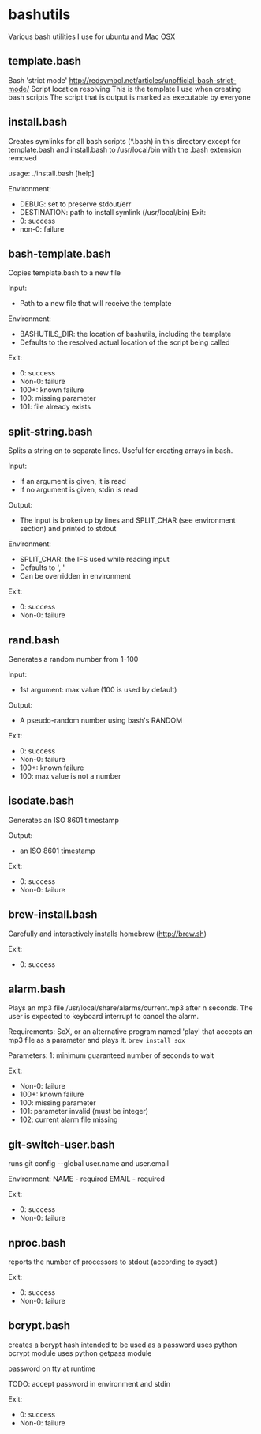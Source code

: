 bashutils
=========

Various bash utilities I use for ubuntu and Mac OSX

template.bash
-------------
Bash 'strict mode' http://redsymbol.net/articles/unofficial-bash-strict-mode/
Script location resolving
This is the template I use when creating bash scripts
The script that is output is marked as executable by everyone

install.bash
------------
Creates symlinks for all bash scripts (*.bash) in this directory except for 
template.bash and install.bash to /usr/local/bin with the .bash extension removed

 usage: ./install.bash [help]

Environment:
 - DEBUG: set to preserve stdout/err
 - DESTINATION: path to install symlink (/usr/local/bin)
Exit:
 - 0: success
 - non-0: failure

bash-template.bash
------------------
Copies template.bash to a new file

Input:
 - Path to a new file that will receive the template

Environment:
 - BASHUTILS_DIR: the location of bashutils, including the template
  - Defaults to the resolved actual location of the script being called

Exit:
 - 0: success
 - Non-0: failure
 - 100+: known failure
 - 100: missing parameter
 - 101: file already exists

split-string.bash
-----------------
Splits a string on to separate lines. Useful for creating arrays in bash.

Input:
 - If an argument is given, it is read
 - If no argument is given, stdin is read

Output:
 - The input is broken up by lines and SPLIT_CHAR (see environment section) 
 and printed to stdout

Environment:
 - SPLIT_CHAR: the IFS used while reading input
  - Defaults to ', '
  - Can be overridden in environment

Exit:
 - 0: success
 - Non-0: failure

rand.bash
------------------
Generates a random number from 1-100

Input:
 - 1st argument: max value (100 is used by default)

Output:
 - A pseudo-random number using bash's RANDOM

Exit:
 - 0: success
 - Non-0: failure
 - 100+: known failure
 - 100: max value is not a number

isodate.bash
------------------
Generates an ISO 8601 timestamp

Output:
 - an ISO 8601 timestamp

Exit:
 - 0: success
 - Non-0: failure

brew-install.bash
------------------
Carefully and interactively installs homebrew (http://brew.sh)

Exit:
 - 0: success

alarm.bash
----------
Plays an mp3 file /usr/local/share/alarms/current.mp3 after n seconds.
The user is expected to keyboard interrupt to cancel the alarm.

Requirements:
 SoX, or an alternative program named 'play' that accepts an mp3 file as a parameter and plays it.
 ```brew install sox```

Parameters:
 1: minimum guaranteed number of seconds to wait

Exit:
 - Non-0: failure
 - 100+: known failure
 - 100: missing parameter
 - 101: parameter invalid (must be integer)
 - 102: current alarm file missing

git-switch-user.bash
--------------------
runs git config --global user.name and user.email

Environment:
NAME - required
EMAIL - required

Exit:
 - 0: success
 - Non-0: failure

nproc.bash
-----------
reports the number of processors to stdout (according to sysctl)

Exit:
 - 0: success
 - Non-0: failure

bcrypt.bash
-----------
creates a bcrypt hash intended to be used as a password
uses python bcrypt module
uses python getpass module

password on tty at runtime

TODO: accept password in environment and stdin

Exit:
 - 0: success
 - Non-0: failure
